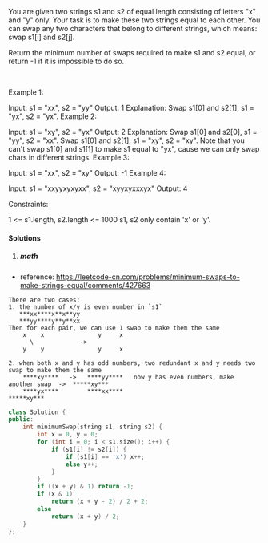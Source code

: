 You are given two strings s1 and s2 of equal length consisting of letters "x" and "y" only. Your task is to make these two strings equal to each other. You can swap any two characters that belong to different strings, which means: swap s1[i] and s2[j].

Return the minimum number of swaps required to make s1 and s2 equal, or return -1 if it is impossible to do so.

 

Example 1:

Input: s1 = "xx", s2 = "yy"
Output: 1
Explanation: 
Swap s1[0] and s2[1], s1 = "yx", s2 = "yx".
Example 2: 

Input: s1 = "xy", s2 = "yx"
Output: 2
Explanation: 
Swap s1[0] and s2[0], s1 = "yy", s2 = "xx".
Swap s1[0] and s2[1], s1 = "xy", s2 = "xy".
Note that you can't swap s1[0] and s1[1] to make s1 equal to "yx", cause we can only swap chars in different strings.
Example 3:

Input: s1 = "xx", s2 = "xy"
Output: -1
Example 4:

Input: s1 = "xxyyxyxyxx", s2 = "xyyxyxxxyx"
Output: 4
 

Constraints:

1 <= s1.length, s2.length <= 1000
s1, s2 only contain 'x' or 'y'.

#### Solutions

1. ##### math

- reference: https://leetcode-cn.com/problems/minimum-swaps-to-make-strings-equal/comments/427663

```
There are two cases:
1. the number of x/y is even number in `s1`
   ***xx****x**x**yy
   ***yy****y**y**xx
Then for each pair, we can use 1 swap to make them the same
    x    x               y     x
      \             ->   
    y    y               y     x

2. when both x and y has odd numbers, two redundant x and y needs two swap to make them the same
    ****xy****   ->   ****yy****   now y has even numbers, make another swap  ->  *****xy***
    ****yx****        ****xx****                                                  *****xy***
```


```cpp
class Solution {
public:
    int minimumSwap(string s1, string s2) {
        int x = 0, y = 0;
        for (int i = 0; i < s1.size(); i++) {
            if (s1[i] != s2[i]) {
                if (s1[i] == 'x') x++;
                else y++;
            }
        }
        if ((x + y) & 1) return -1;
        if (x & 1)
            return (x + y - 2) / 2 + 2;
        else
            return (x + y) / 2;
    }
};
```